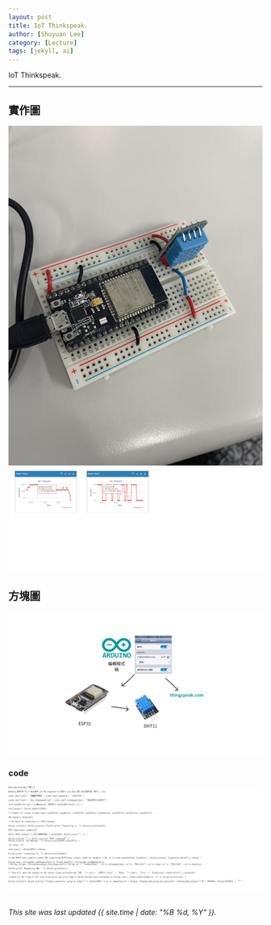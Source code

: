 ```yaml
---
layout: post
title: IoT Thinkspeak.
author: [Shuyuan Lee]
category: [Lecture]
tags: [jekyll, ai]
---
```


IoT Thinkspeak.

---
## 實作圖
![](https://github.com/shuyuan9215/MCU-course-project/blob/main/images/THINK.jpg?raw=true)
![](https://github.com/shuyuan9215/MCU-course-project/blob/main/images/specl523.png?raw=true)


## 方塊圖
![](https://github.com/shuyuan9215/MCU-course-project/blob/main/images/think2.png?raw=true)

### code

![](https://github.com/shuyuan9215/MCU-course-project/blob/main/images/her3.png?raw=true)
<br>
<br>

*This site was last updated {{ site.time | date: "%B %d, %Y" }}.*

